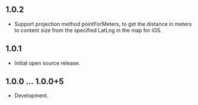 ## 1.0.2

* Support projection method pointForMeters, to get the distance in meters to content size from the specified LatLng in the map for iOS.

## 1.0.1

* Initial open source release.

## 1.0.0 ... 1.0.0+5

* Development.
